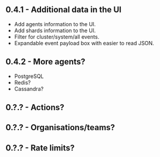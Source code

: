 ## 0.4.1 - Additional data in the UI
- Add agents information to the UI.
- Add shards information to the UI.
- Filter for cluster/system/all events.
- Expandable event payload box with easier to read JSON.


## 0.4.2 - More agents?
- PostgreSQL
- Redis?
- Cassandra?

## 0.?.? - Actions?

## 0.?.? - Organisations/teams?

## 0.?.? - Rate limits?
